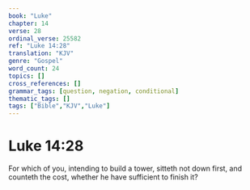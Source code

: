 ```yaml
---
book: "Luke"
chapter: 14
verse: 28
ordinal_verse: 25582
ref: "Luke 14:28"
translation: "KJV"
genre: "Gospel"
word_count: 24
topics: []
cross_references: []
grammar_tags: [question, negation, conditional]
thematic_tags: []
tags: ["Bible","KJV","Luke"]
---
```


# Luke 14:28

For which of you, intending to build a tower, sitteth not down first, and counteth the cost, whether he have sufficient to finish it?
